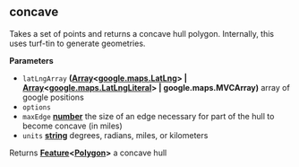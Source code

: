 <!-- Generated by documentation.js. Update this documentation by updating the source code. -->

## concave

Takes a set of points and returns a concave hull polygon. Internally, this uses turf-tin to generate geometries.

**Parameters**

-   `latLngArray` **([Array](https://developer.mozilla.org/en-US/docs/Web/JavaScript/Reference/Global_Objects/Array)&lt;[google.maps.LatLng](https://github.com/amenadiel/google-maps-documentation/blob/master/docs/LatLng.md)> | [Array](https://developer.mozilla.org/en-US/docs/Web/JavaScript/Reference/Global_Objects/Array)&lt;[google.maps.LatLngLiteral](https://github.com/amenadiel/google-maps-documentation/blob/master/docs/LatLngLiteral.md)> | google.maps.MVCArray)** array of google positions
-   `options`  
-   `maxEdge` **[number](https://developer.mozilla.org/en-US/docs/Web/JavaScript/Reference/Global_Objects/Number)** the size of an edge necessary for part of the hull to become concave (in miles)
-   `units` **[string](https://developer.mozilla.org/en-US/docs/Web/JavaScript/Reference/Global_Objects/String)** degrees, radians, miles, or kilometers

Returns **[Feature](http://geojson.org/geojson-spec.html#feature-objects)&lt;[Polygon](http://geojson.org/geojson-spec.html#polygon)>** a concave hull
